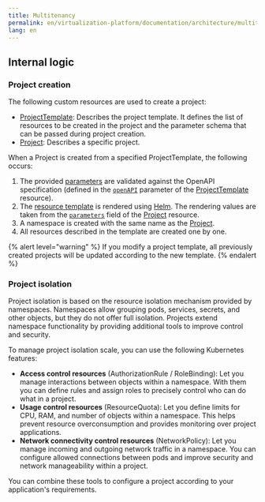 ```yaml
---
title: Multitenancy
permalink: en/virtualization-platform/documentation/architecture/multitenancy/
lang: en
---
```


## Internal logic

### Project creation

The following custom resources are used to create a project:

* [ProjectTemplate](/products/virtualization-platform/reference/cr/project.html): Describes the project template.
  It defines the list of resources to be created in the project
  and the parameter schema that can be passed during project creation.
* [Project](/products/virtualization-platform/reference/cr/project.html): Describes a specific project.

When a Project is created from a specified ProjectTemplate, the following occurs:

1. The provided [parameters](/products/virtualization-platform/reference/cr/project.html#project-v1alpha2-spec-parameters) are validated against the OpenAPI specification
   (defined in the [`openAPI`](/products/virtualization-platform/reference/cr/project.html#projecttemplate-v1alpha1-spec-parametersschema) parameter of the [ProjectTemplate](/products/virtualization-platform/reference/cr/project.html#projecttemplate) resource).
1. The [resource template](/products/virtualization-platform/reference/cr/project.html#projecttemplate-v1alpha1-spec-resourcestemplate) is rendered using [Helm](https://helm.sh/docs/).
   The rendering values are taken from the [`parameters`](/products/virtualization-platform/reference/cr/project.html#project-v1alpha2-spec-parameters) field of the [Project](/products/virtualization-platform/reference/cr/project.html) resource.
1. A namespace is created with the same name as the [Project](/products/virtualization-platform/reference/cr/project.html).
1. All resources described in the template are created one by one.

{% alert level="warning" %}
If you modify a project template, all previously created projects will be updated according to the new template.
{% endalert %}

### Project isolation

Project isolation is based on the resource isolation mechanism provided by namespaces.
Namespaces allow grouping pods, services, secrets, and other objects, but they do not offer full isolation.
Projects extend namespace functionality by providing additional tools to improve control and security.

To manage project isolation scale, you can use the following Kubernetes features:

* **Access control resources** (AuthorizationRule / RoleBinding): Let you manage interactions between objects within a namespace.
  With them you can define rules and assign roles to precisely control who can do what in a project.
* **Usage control resources** (ResourceQuota): Let you define limits for CPU, RAM, and number of objects within a namespace.
  This helps prevent resource overconsumption and provides monitoring over project applications.
* **Network connectivity control resources** (NetworkPolicy): Let you manage incoming and outgoing network traffic in a namespace.
  You can configure allowed connections between pods and improve security and network manageability within a project.

You can combine these tools to configure a project according to your application's requirements.
